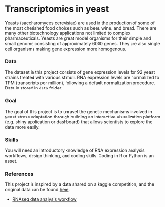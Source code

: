 # Transcriptomics in yeast

Yeasts (saccharomyces cerevisiae) are used in the production of some of the most cherished food choices such as beer, wine, and bread. There are many other biotechnology applications not limited to complex pharmaceuticals. Yeasts are great model organisms for their simple and small genome consisting of approximately 6000 genes. They are also single cell organisms making gene expression more homogenous.


### Data
The dataset in this project consists of gene expression levels for 92 yeast strains treated with various stimuli. RNA expression levels are normalized to TPM (transcripts per million), following a default normalization procedure. Data is stored in `data` folder.

### Goal
The goal of this project is to unravel the genetic mechanisms involved in yeast stress adaptation through building an interactive visualization platform (e.g. shiny application or dashboard) that allows scientists to explore the data more easily. 


### Skills
You will need an introductory knowledge of RNA expression analysis workflows, design thinking, and coding skills. Coding in R or Python is an asset. 


### References 
This project is inspired by a data shared on a kaggle competition, and the original data can be found [here](https://www.kaggle.com/costalaether/yeast-transcriptomics).
- [RNAseq data analysis workflow](https://github.com/griffithlab/rnaseq_tutorial) 







